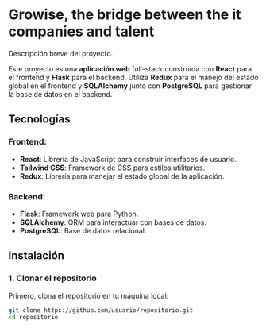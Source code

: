 # Growise, the bridge between the it companies and talent

Descripción breve del proyecto.

Este proyecto es una **aplicación web** full-stack construida con **React** para el frontend y **Flask** para el backend. Utiliza **Redux** para el manejo del estado global en el frontend y **SQLAlchemy** junto con **PostgreSQL** para gestionar la base de datos en el backend.

## Tecnologías

### Frontend:
- **React**: Librería de JavaScript para construir interfaces de usuario.
- **Tailwind CSS**: Framework de CSS para estilos utilitarios.
- **Redux**: Librería para manejar el estado global de la aplicación.

### Backend:
- **Flask**: Framework web para Python.
- **SQLAlchemy**: ORM para interactuar con bases de datos.
- **PostgreSQL**: Base de datos relacional.

## Instalación

### 1. Clonar el repositorio

Primero, clona el repositorio en tu máquina local:

```bash
git clone https://github.com/usuario/repositorio.git
cd repositorio
